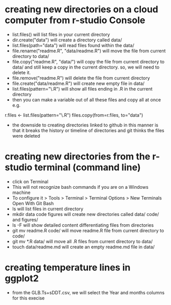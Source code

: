 # creating new directories on a cloud computer from r-studio Console

- list.files() will list files in your current directory
- dir.create("data") will create a directory called data/
- list.files(path="data") will read files found within the data/
- file.rename("readme.R", "data/readme.R") will move the file from current directory to data/
- file.copy("readme.R", "data/") will copy the file from current directory to data/ and still keep a copy in the current directory. so, we will need to delete it.
- file.remove("readme.R") will delete the file from current directory
- file.create("data/readme.R") will create new empty file in data/
- list.files(pattern="\\.R") will show all files ending in .R in the current directory
- then you can make a variable out of all these files and copy all at once e.g.

r.files <- list.files(pattern="\\.R")
files.copy(from=r.files, to="data")

- the downside to creating directories linked to github in this manner is that it breaks the history or timeline of directories and git thinks the files were deleted

# creating new directories from the r-studio terminal (command line)
- click on Terminal
- This will not recognize bash commands if you are on a Windows machine
- To configure it > Tools > Terminal > Terminal Options > New Terminals Open With Git Bash
- ls will list files in current directory
- mkdir data code figures will create new directories called data/ code/ and figures/
- ls -F will show detailed content differentiating files from directories
- git mv readme.R code/ will move readme.R file from current directory to code/
- git mv *.R data/ will move all .R files from current directory to data/
- touch data/readme.md will create an empty readme.md file in data/


# creating temperature lines in ggplot2
- from the GLB.Ts+sDDT.csv, we will select the Year and months columns for this execise